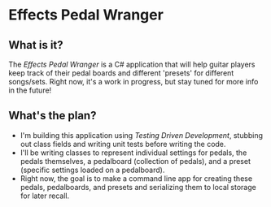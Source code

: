 # Effects Pedal Wranger

## What is it?

The *Effects Pedal Wranger* is a C# application that will help guitar players keep track of their pedal boards and different 'presets' for different songs/sets.
Right now, it's a work in progress, but stay tuned for more info in the future!

## What's the plan?

* I'm building this application using *Testing Driven Development*, stubbing out class fields and writing unit tests before writing the code.
* I'll be writing classes to represent individual settings for pedals, the pedals themselves, a pedalboard (collection of pedals), and a preset (specific settings loaded on a pedalboard).
* Right now, the goal is to make a command line app for creating these pedals, pedalboards, and presets and serializing them to local storage for later recall.